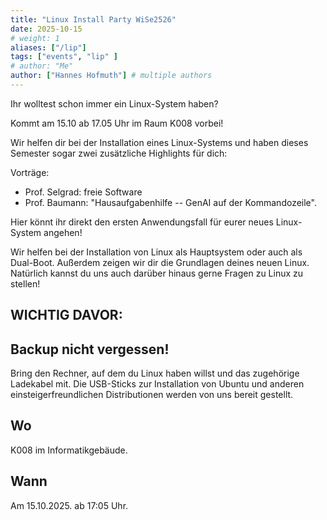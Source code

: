 ```yaml
---
title: "Linux Install Party WiSe2526"
date: 2025-10-15
# weight: 1
aliases: ["/lip"]
tags: ["events", "lip" ]
# author: "Me"
author: ["Hannes Hofmuth"] # multiple authors
---
```


Ihr wolltest schon immer ein Linux-System haben?

Kommt am 15.10 ab 17.05 Uhr im Raum K008 vorbei!

Wir helfen dir bei der Installation eines Linux-Systems und haben dieses
Semester sogar zwei zusätzliche Highlights für dich:

Vorträge:
- Prof. Selgrad: freie Software
- Prof. Baumann: "Hausaufgabenhilfe -- GenAI auf der Kommandozeile".

Hier könnt ihr direkt den ersten Anwendungsfall für eurer neues
Linux-System angehen!

Wir helfen bei der Installation von Linux als Hauptsystem oder auch als
Dual-Boot. Außerdem zeigen wir dir die Grundlagen deines neuen Linux.
Natürlich kannst du uns auch darüber hinaus gerne Fragen zu Linux zu
stellen!


## WICHTIG DAVOR:
## Backup nicht vergessen!
Bring den Rechner, auf dem du Linux haben willst und das zugehörige
Ladekabel mit.
Die USB-Sticks zur Installation von Ubuntu und anderen einsteigerfreundlichen Distributionen werden von uns bereit gestellt.

## Wo
K008 im Informatikgebäude.

## Wann
Am 15.10.2025. ab 17:05 Uhr.
